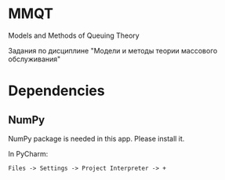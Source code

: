 # MMQT
Models and Methods of Queuing Theory

Задания по дисциплине "Модели и методы теории массового обслуживания"

# Dependencies

## NumPy

NumPy package is needed in this app. Please install it.

In PyCharm:
    
    Files -> Settings -> Project Interpreter -> +  